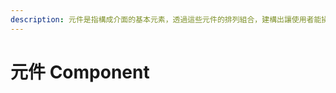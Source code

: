 ```yaml
---
description: 元件是指構成介面的基本元素，透過這些元件的排列組合，建構出讓使用者能操作瀏覽的畫面。元件的種類有很多種，以下的章節會為你一一介紹每個元件的構成與用途。
---
```


# 元件 Component


